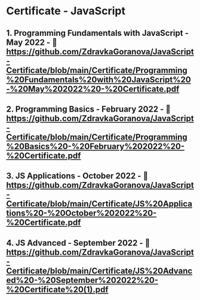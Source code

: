 #  Certificate - JavaScript

## 1. Programming Fundamentals with JavaScript - May 2022  - 🔗 https://github.com/ZdravkaGoranova/JavaScript-Certificate/blob/main/Certificate/Programming%20Fundamentals%20with%20JavaScript%20-%20May%202022%20-%20Certificate.pdf
## 2. Programming Basics - February 2022  - 🔗 https://github.com/ZdravkaGoranova/JavaScript-Certificate/blob/main/Certificate/Programming%20Basics%20-%20February%202022%20-%20Certificate.pdf
## 3. JS Applications - October 2022  - 🔗 https://github.com/ZdravkaGoranova/JavaScript-Certificate/blob/main/Certificate/JS%20Applications%20-%20October%202022%20-%20Certificate.pdf
## 4. JS Advanced - September 2022 - 🔗 https://github.com/ZdravkaGoranova/JavaScript-Certificate/blob/main/Certificate/JS%20Advanced%20-%20September%202022%20-%20Certificate%20(1).pdf
